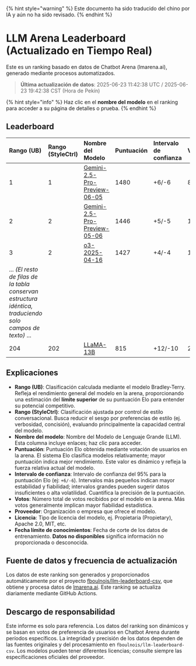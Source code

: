 
{% hint style="warning" %}
Este documento ha sido traducido del chino por IA y aún no ha sido revisado.
{% endhint %}

# LLM Arena Leaderboard (Actualizado en Tiempo Real)

Este es un ranking basado en datos de Chatbot Arena (lmarena.ai), generado mediante procesos automatizados.

> **Última actualización de datos**: 2025-06-23 11:42:38 UTC / 2025-06-23 19:42:38 CST (Hora de Pekín)

{% hint style="info" %}
Haz clic en el **nombre del modelo** en el ranking para acceder a su página de detalles o prueba.
{% endhint %}

## Leaderboard

| Rango (UB) | Rango (StyleCtrl) | Nombre del Modelo                                                                                                                                       | Puntuación | Intervalo de confianza | Votos      | Proveedor                    | Licencia                    | Fecha límite de conocimientos |
|:---|:---|:---|:---|:---|:---|:---|:---|:---|
| 1 | 1 | [Gemini-2.5-Pro-Preview-06-05](http://aistudio.google.com/app/prompts/new_chat?model=gemini-2.5-pro-preview-06-05)                        | 1480 | +6/-6   | 8,825   | Google                 | Propietaria             | Datos no disponibles     |
| 2 | 2 | [Gemini-2.5-Pro-Preview-05-06](http://aistudio.google.com/app/prompts/new_chat?model=gemini-2.5-pro-preview-05-06)                        | 1446 | +5/-5   | 13,025  | Google                 | Propietaria             | Datos no disponibles     |
| 3 | 2 | [o3-2025-04-16](https://openai.com/index/introducing-o3-and-o4-mini/)                                                                     | 1427 | +4/-4   | 16,019  | OpenAI                 | Propietaria             | Datos no disponibles     |
| ... *(El resto de filas de la tabla conservan estructura idéntica, traduciendo solo campos de texto)* ... | | | | | | | |
| 204 | 202 | [LLaMA-13B](https://arxiv.org/abs/2302.13971)                                                                                             | 815 | +12/-10 | 2,446   | Meta                   | No comercial          | 2023/2   |

## Explicaciones

- **Rango (UB)**: Clasificación calculada mediante el modelo Bradley-Terry. Refleja el rendimiento general del modelo en la arena, proporcionando una estimación del **límite superior** de su puntuación Elo para entender su potencial competitivo.
- **Rango (StyleCtrl)**: Clasificación ajustada por control de estilo conversacional. Busca reducir el sesgo por preferencias de estilo (ej. verbosidad, concisión), evaluando principalmente la capacidad central del modelo.
- **Nombre del modelo**: Nombre del Modelo de Lenguaje Grande (LLM). Esta columna incluye enlaces; haz clic para acceder.
- **Puntuación**: Puntuación Elo obtenida mediante votación de usuarios en la arena. El sistema Elo clasifica modelos relativamente; mayor puntuación indica mejor rendimiento. Este valor es dinámico y refleja la fuerza relativa actual del modelo.
- **Intervalo de confianza**: Intervalo de confianza del 95% para la puntuación Elo (ej: `+6/-6`). Intervalos más pequeños indican mayor estabilidad y fiabilidad; intervalos grandes pueden sugerir datos insuficientes o alta volatilidad. Cuantifica la precisión de la puntuación.
- **Votos**: Número total de votos recibidos por el modelo en la arena. Más votos generalmente implican mayor fiabilidad estadística.
- **Proveedor**: Organización o empresa que ofrece el modelo.
- **Licencia**: Tipo de licencia del modelo, ej. Propietaria (Propietary), Apache 2.0, MIT, etc.
- **Fecha límite de conocimientos**: Fecha de corte de los datos de entrenamiento. **Datos no disponibles** significa información no proporcionada o desconocida.

## Fuente de datos y frecuencia de actualización

Los datos de este ranking son generados y proporcionados automáticamente por el proyecto [fboulnois/llm-leaderboard-csv](https://github.com/fboulnois/llm-leaderboard-csv), que obtiene y procesa datos de [lmarena.ai](https://lmarena.ai/). Este ranking se actualiza diariamente mediante GitHub Actions.

## Descargo de responsabilidad

Este informe es solo para referencia. Los datos del ranking son dinámicos y se basan en votos de preferencia de usuarios en Chatbot Arena durante períodos específicos. La integridad y precisión de los datos dependen de las fuentes originales y del procesamiento en `fboulnois/llm-leaderboard-csv`. Los modelos pueden tener diferentes licencias; consulte siempre las especificaciones oficiales del proveedor.